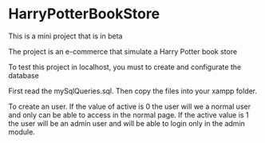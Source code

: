 # HarryPotterBookStore

This is a mini project that is in beta

The project is an e-commerce that simulate a Harry Potter book store

To test this project in localhost, you must to create and configurate the database

First read the mySqlQueries.sql. Then copy the files into your xampp folder. 

To create an user. If the value of active is 0 the user will we a normal user and only can be able to access in the normal page. If the active value is 1 the user will be an admin user and will be able to login only in the admin module.